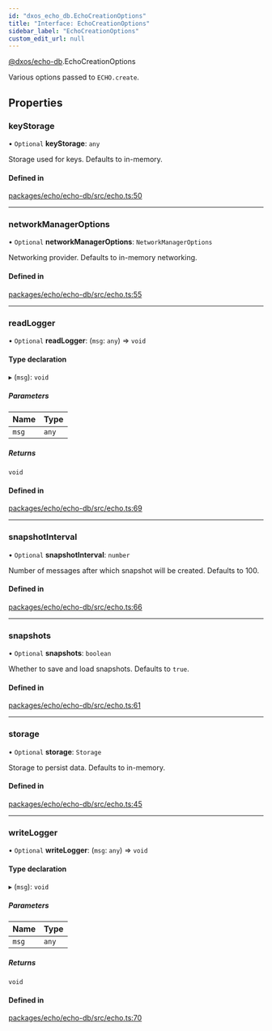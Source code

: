```yaml
---
id: "dxos_echo_db.EchoCreationOptions"
title: "Interface: EchoCreationOptions"
sidebar_label: "EchoCreationOptions"
custom_edit_url: null
---
```


[@dxos/echo-db](../modules/dxos_echo_db.md).EchoCreationOptions

Various options passed to `ECHO.create`.

## Properties

### keyStorage

• `Optional` **keyStorage**: `any`

Storage used for keys. Defaults to in-memory.

#### Defined in

[packages/echo/echo-db/src/echo.ts:50](https://github.com/dxos/protocols/blob/6f4c34af3/packages/echo/echo-db/src/echo.ts#L50)

___

### networkManagerOptions

• `Optional` **networkManagerOptions**: `NetworkManagerOptions`

Networking provider. Defaults to in-memory networking.

#### Defined in

[packages/echo/echo-db/src/echo.ts:55](https://github.com/dxos/protocols/blob/6f4c34af3/packages/echo/echo-db/src/echo.ts#L55)

___

### readLogger

• `Optional` **readLogger**: (`msg`: `any`) => `void`

#### Type declaration

▸ (`msg`): `void`

##### Parameters

| Name | Type |
| :------ | :------ |
| `msg` | `any` |

##### Returns

`void`

#### Defined in

[packages/echo/echo-db/src/echo.ts:69](https://github.com/dxos/protocols/blob/6f4c34af3/packages/echo/echo-db/src/echo.ts#L69)

___

### snapshotInterval

• `Optional` **snapshotInterval**: `number`

Number of messages after which snapshot will be created. Defaults to 100.

#### Defined in

[packages/echo/echo-db/src/echo.ts:66](https://github.com/dxos/protocols/blob/6f4c34af3/packages/echo/echo-db/src/echo.ts#L66)

___

### snapshots

• `Optional` **snapshots**: `boolean`

Whether to save and load snapshots. Defaults to `true`.

#### Defined in

[packages/echo/echo-db/src/echo.ts:61](https://github.com/dxos/protocols/blob/6f4c34af3/packages/echo/echo-db/src/echo.ts#L61)

___

### storage

• `Optional` **storage**: `Storage`

Storage to persist data. Defaults to in-memory.

#### Defined in

[packages/echo/echo-db/src/echo.ts:45](https://github.com/dxos/protocols/blob/6f4c34af3/packages/echo/echo-db/src/echo.ts#L45)

___

### writeLogger

• `Optional` **writeLogger**: (`msg`: `any`) => `void`

#### Type declaration

▸ (`msg`): `void`

##### Parameters

| Name | Type |
| :------ | :------ |
| `msg` | `any` |

##### Returns

`void`

#### Defined in

[packages/echo/echo-db/src/echo.ts:70](https://github.com/dxos/protocols/blob/6f4c34af3/packages/echo/echo-db/src/echo.ts#L70)
